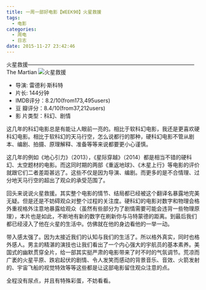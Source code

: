 ```yaml
---
title: 一周一部好电影【WEEK90】火星救援
tags: 
  - 电影
categories:
  - 周电
  - 日志
date: 2015-11-27 23:42:46
---
```


火星救援———————————————————————————————The Martian
![火星救援](https://img.piegg.cn/week90.jpg "火星救援")

<!--more-->

- 导演: 雷德利·斯科特
- 片长: 144分钟
- IMDB评分：8.2/10(from173,495users)
- 豆  瓣评分：8.4/10(from37,212users)
- 影  片类型：科幻、剧情

这几年的科幻电影总是有能让人眼前一亮的。相比于软科幻电影，我还是更喜欢硬科幻电影。相比于软科幻的天马行空，怎么说都行的那种，硬科幻电影不管从剧本、编剧、拍摄、原理解释、准备等等来说都要更小心谨慎。

这几年的例如《地心引力》（2013），《星际穿越》（2014）都是相当不错的硬科幻、太空题材的电影。而这同时期的两部《重返地球》、《木星上行》等电影的评价就跟它们二者差距甚远了。这些不仅是因为导演、编剧。而更多的是不合情理、过分地天马行空的超出了观众的承受范围了。

回头来说说火星救援。其实整个电影的情节、结局都已经被这个翻译名暴露地完美无疑。但是还是不妨碍观众对整个过程的关注度。硬科幻的电影对数字和物理会格外重视格外注意地暴露给观众（虽然有些部分为了剧情需要可能会违背一些物理原理），本片也是如此，不断地有新的数字在刷新你与马特蒙德的距离。到最后我们都已经浸入了他在火星的生活中。仿佛就在他的身边看他的一举一动。

带入感太强了。因为太接近我们的认知与我们的生活了。所以格外真实，同时也格外感人。男主的精湛的演技也让我们看出了一个内心强大的宇航员的基本素养。美国式的幽默贯穿全片，给一部其实挺严肃的电影带来了时不时的气氛调节。荒凉而广袤的火星平原、跌宕起伏的剧情、令人发笑而感动的背景音乐、音效、火箭发射的、宇宙飞船的视觉特效等等这些都是让这部电影留住观众注意的点。

全程没有尿点，并且有特殊彩蛋，不妨看看。
